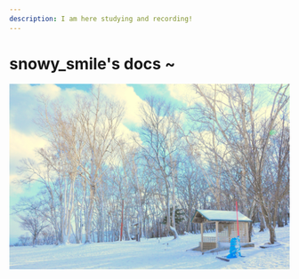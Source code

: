 ```yaml
---
description: I am here studying and recording!
---
```


# snowy\_smile's docs ~

![](.gitbook/assets/pexels-chelsea-tey-706976.jpg)

